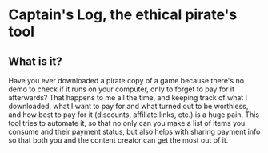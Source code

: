 ﻿Captain's Log, the ethical pirate's tool
=============

What is it?
-----------
Have you ever downloaded a pirate copy of a game because there's no demo to check if it runs on your computer, only to forget to pay for it afterwards? That happens to me all the time, and keeping track of what I downloaded, what I want to pay for and what turned out to be worthless, and how best to pay for it (discounts, affiliate links, etc.) is a huge pain. This tool tries to automate it, so that no only can you make a list of items you consume and their payment status, but also helps with sharing payment info so that both you and the content creator can get the most out of it.